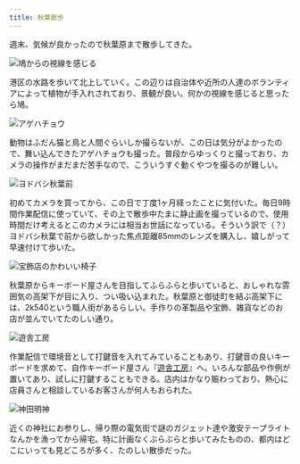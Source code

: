 ```yaml
---
title: 秋葉散歩
---
```

週末、気候が良かったので秋葉原まで散歩してきた。

![](https://lh5.googleusercontent.com/JvF2kacXsHQV9qkGi4iIPbtRVcWfWaBP3N9ZOB9i-d_MwDD2K-75uj-YynYhpv3T4eA41KFMPWIrAeWebaKJVBSSgGF2PKvQCoeZJTXfcChLh-qqTE5l4B1-Oc9_iXSoBkBTQEpSfPxA7_GDvky8x-c "鳩からの視線を感じる")

港区の水路を歩いて北上していく。この辺りは自治体や近所の人達のボランティアによって植物が手入れされており、景観が良い。何かの視線を感じると思ったら鳩。

![](https://lh5.googleusercontent.com/caiKME0fxeycPsik2JsDlWKfZDdb3qzJG2diG6PKvUFEiE5r7E_LBEbVoNW-MAw4HDj5KMfoxS37V6zUdZ-vrwpf6budgbQ_ufbW7MFOva0jrLTIDrJhJ_T9j1CLKJP0H7j31Ac5Sm_G9FR4wYGSP5A "アゲハチョウ")

動物はふだん猫と鳥と人間ぐらいしか撮らないが、この日は気分がよかったので、舞い込んできたアゲハチョウも撮った。普段からゆっくりと撮っており、カメラの操作がまだまだ苦手なので、こういうすぐ動くやつを撮るのが難しい。

![](https://lh4.googleusercontent.com/eC0XEnhMsSPGe1lrkGml9HeDSZlAViCm9vIclDPSx2Tqlye4CCzK1VXqQIozlQ1xV0vC-tzTsO-pZyNvBFiAamu-0lv9UgSR1_Ayt2HjJKbsIttSb72jCkvnrbn-0lfU9PHNkOg6J1vz11vOj3eV9rQ "ヨドバシ秋葉前")

初めてカメラを買ってから、この日で丁度1ヶ月経ったことに気付いた。毎日9時間作業配信に使っていて、その上で散歩中たまに静止画を撮っているので、使用時間だけ考えるとこのカメラには相当お世話になっている。そういう訳で（？）ヨドバシ秋葉で前から欲しかった焦点距離85mmのレンズを購入し、嬉しがって早速付けて歩いた。

![](https://lh5.googleusercontent.com/6TibjxJMgTR4WTuAHRCxQni2TUaTTPLr-kQKnAtxfEzZ1Z_8JUijN0qNfcpx-7350vovZ2oU4gMzNTB1A1MDMJLIEMobvF2-43zUw0f88jYbXftosrjWZI6sM90BM07FlmqYRn9zJd-HwGWPTtbutVo "宝飾店のかわいい椅子")

秋葉原からキーボード屋さんを目指してふらふらと歩いていると、おしゃれな雰囲気の高架下が目に入り、つい吸い込まれた。秋葉原と御徒町を結ぶ高架下には、2k540という職人街があるらしい。手作りの革製品や宝飾、雑貨などのお店が並んでいてたのしい通り。

![](https://lh5.googleusercontent.com/jx25h1480mVRZskEmfMo9e94tGd76JgbHpbKZZMNgtTjN0iQyoEJ49imS3lFp9Y9Jzr6CnNohG0f1LGfvQ0bQIGH3iEav8j6dALrl6eiwNVQaA0IAiGvsCwfJZOfKdoCPqI65BOi-epLwDVRyOHsKQc "遊舎工房")

作業配信で環境音として打鍵音を入れてみていることもあり、打鍵音の良いキーボードを求めて、自作キーボード屋さん『[遊舎工房](https://yushakobo.jp/)』へ。いろんな部品や作例が置いてあり、試しに打鍵することもできる。店内はかなり賑わっており、熱心に店員さんと相談しているお客さんが何人もおられた。

![](https://lh3.googleusercontent.com/wIIxXPSvWbOBTmXNcVNESWbD5I5_Ln90r7mTJTZxYTmEWhNLYurhLOUaDUuIEu9z_cGWJQmJ4hSnYsYHlamk84_WNeOzBazje_o07BTjmMFT_snCR4e2kWoiB54sgQx43S9lXdp0nO7vg8pCxYh5K10 "神田明神")

近くの神社にお参りし、帰り際の電気街で謎のガジェット達や激安テープライトなんかを漁ってから帰宅。特に計画なくぶらぶらと歩いてみたものの、都内はどこにいっても見どころが多く、たのしい散歩だった。
